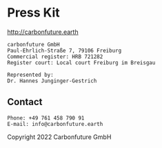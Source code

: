 # Press Kit

http://carbonfuture.earth

```
carbonfuture GmbH
Paul-Ehrlich-Straße 7, 79106 Freiburg
Commercial register: HRB 721282
Register court: Local court Freiburg im Breisgau

Represented by:
Dr. Hannes Junginger-Gestrich
```

## Contact
```
Phone: +49 761 458 790 91
E-mail: info@carbonfuture.earth
```
Copyright 2022 Carbonfuture GmbH
